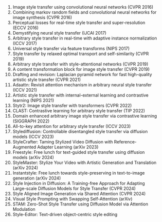 <ol>
<li>Image style transfer using convolutional neural networks (CVPR 2016)
<li>Combining markov random fields and convolutional neural networks for image synthesis (CVPR 2016)
<li>Perceptual losses for real-time style transfer and super-resolution (ECCV 2016)
<li>Demystifying neural style transfer (IJCAI 2017)
<li>Arbitrary style transfer in real-time with adaptive instance normalization (ICCV 2017)
<li>Universal style transfer via feature transforms (NIPS 2017)
<li>Style transfer by relaxed optimal transport and self-similarity (CVPR 2019)
<li>Arbitrary style transfer with style-attentional networks (CVPR 2019)
<li>A content transformation block for image style transfer (CVPR 2019)
<li>Drafting and revision: Laplacian pyramid network for fast high-quality artistic style transfer (CVPR 2021)
<li>Adaattn: Revisit attention mechanism in arbitrary neural style transfer (ICCV 2021)
<li>Artistic style transfer with internal-external learning and contrastive learning (NIPS 2021)
<li>Stytr2: Image style transfer with transformers (CVPR 2022)
<li>CLAST: Contrastive learning for arbitrary style transfer (TIP 2022)
<li>Domain enhanced arbitrary image style transfer via contrastive learning (SIGGRAPH 2022)
<li>All-to-key attention for arbitrary style transfer (ICCV 2023)
<li>Stylediffusion: Controllable disentangled style transfer via diffusion models (ICCV 2023)
<li>StyleCrafter: Taming Stylized Video Diffusion with Reference-Augmented Adapter Learning (arXiv 2023)
<li>Freestyle: Free lunch for text-guided style transfer using diffusion models (arXiv 2024)
<li>StyleMaster: Stylize Your Video with Artistic Generation and Translation (arXiv 2024)
<li>Instantstyle: Free lunch towards style-preserving in text-to-image generation (arXiv 2024)
<li>Style Injection in Diffusion: A Training-free Approach for Adapting Large-scale Diffusion Models for Style Transfer (CVPR 2024)
<li>Style Aligned Image Generation via Shared Attention (CVPR 2024)
<li>Visual Style Prompting with Swapping Self-Attention (arXiv)
<li>STAM: Zero-Shot Style Transfer using Diffusion Model via Attention Modulation
<li>Style-Editor: Text-driven object-centric style editing
</ol>

